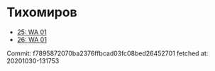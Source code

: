 # Тихомиров
- [25: WA 01](25.md)
- [26: WA 01](26.md)

Commit: f7895872070ba2376ffbcad03fc08bed26452701
 fetched at: 20201030-131753
